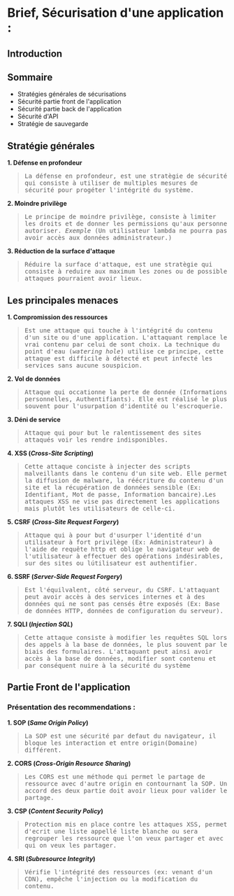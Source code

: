 # Brief, Sécurisation d'une application :

## Introduction

## Sommaire

- Stratégies générales de sécurisations
- Sécurité partie front de l'application
- Sécurité partie back de l'application
- Sécurité d'API
- Stratégie de sauvegarde

## Stratégie générales

**1. Défense en profondeur**

> <samp>La défense en profondeur, est une stratègie de sécurité qui consiste à utiliser de multiples mesures de sécurité pour progéter l'intégrité du système.</samp>

**2. Moindre privilège**

> <samp>Le principe de moindre privilège, consiste à limiter les droits et de donner les permissions qu'aux personne autoriser.
> _Exemple_ (Un utilisateur lambda ne pourra pas avoir accès aux données administrateur.)</samp>

**3. Réduction de la surface d'attaque**

> <samp>Réduire la surface d'attaque, est une stratègie qui consiste à reduire aux maximum les zones ou de possible attaques pourraient avoir lieux.</samp>

## Les principales menaces

**1. Compromission des ressources**

> <samp>Est une attaque qui touche à l'intégrité du contenu d'un site ou d'une application. L'attaquant remplace le vrai contenu par celui de sont choix. La technique du point d'eau (_watering hole_) utilise ce principe, cette attaque est difficile à détecté et peut infecté les services sans aucune souspicion. </samp>

**2. Vol de données**

> <samp>Attaque qui occationne la perte de donnée (Informations personnelles, Authentifiants). Elle est réalisé le plus souvent pour l'usurpation d'identité ou l'escroquerie.</samp>

**3. Déni de service**

> <samp>Attaque qui pour but le ralentissement des sites attaqués voir les rendre indisponibles.</samp>

**4. XSS (_Cross-Site Scripting_)**

> <samp>Cette attaque conciste à injecter des scripts malveillants dans le contenu d'un site web. Elle permet la diffusion de malware, la réécriture du contenu d'un site et la récupération de données sensible (Ex: Identifiant, Mot de passe, Information bancaire).Les attaques XSS ne vise pas directement les applications mais plutôt les utilisateurs de celle-ci. </samp>

**5. CSRF (_Cross-Site Request Forgery_)**

> <samp>Attaque qui à pour but d'usurper l'identité d'un utilisateur à fort privilège (Ex: Administrateur) à l'aide de requête http et oblige le navigateur web de l'utilisateur à effectuer des opérations indésirables, sur des sites ou lútilisateur est authentifier.</samp>

**6. SSRF (_Server-Side Request Forgery_)**

> <samp>Est l'équilvalent, côté serveur, du CSRF. L'attaquant peut avoir accès à des services internes et à des données qui ne sont pas censés être exposés (Ex: Base de données HTTP, données de configuration du serveur).</samp>

**7. SQLI (_Injection SQL_)**

> <samp>Cette attaque consiste à modifier les requêtes SQL lors des appels à la base de données, le plus souvent par le biais des formulaires. L'attaquant peut ainsi avoir accès à la base de données, modifier sont contenu et par conséquent nuire à la sécurité du système </samp>

## Partie Front de l'application

### Présentation des recommendations :

**1. SOP (_Same Origin Policy_)**

> <samp>La SOP est une sécurité par defaut du navigateur, il bloque les interaction et entre origin(Domaine) différent. </samp>

**2. CORS (_Cross-Origin Resource Sharing_)**

> <samp>Les CORS est une méthode qui permet le partage de ressource avec d'autre origin en contournant la SOP. Un accord des deux partie doit avoir lieux pour valider le partage.</samp>

**3. CSP (_Content Security Policy_)**

> <samp>Protection mis en place contre les attaques XSS, permet d'ecrit une liste appellé liste blanche ou sera regrouper les ressource que l'on veux partager et avec qui on veux les partager.</samp>

**4. SRI (_Subresource Integrity_)**

> <samp>Vérifie l'intégrité des ressources (ex: venant d'un CDN), empêche l'injection ou la modification du contenu.</samp>
